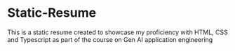 # Static-Resume
This is a static resume created to showcase my proficiency with HTML, CSS and Typescript as part of the course on Gen AI application engineering
